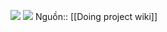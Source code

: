 ![](http://wiki.doing-projects.org/images/thumb/9/91/Design_thinking_techniques_that_can_be_used_to_deal_with_the_categories.PNG/450px-Design_thinking_techniques_that_can_be_used_to_deal_with_the_categories.PNG)
![](http://wiki.doing-projects.org/images/2/2c/Johari_Window.PNG)
Nguồn:: [[Doing project wiki]]